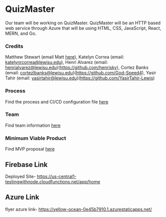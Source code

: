 # QuizMaster

Our team will be working on QuizMaster. QuizMaster will be an HTTP based web service through Azure that will be using HTML, CSS, JavaScript, React, MERN, and Go. 

### Credits
Matthew Stewart (email Matt [here](mailto:matthewjstewart@lewisu.edu)),
Katelyn Correa (email: katelynrcorrea@lewisu.edu),
Henri Alvarez (email: henrialvarez@lewisu.edu)(https://github.com/henrisky),
Cortez Banks (email: cortezlbanks@lewisu.edu)(https://github.com/God-Speed4),
Yasir Tahir (email: yasirtahir@lewisu.edu)(https://github.com/YasirTahir-Lewis)


### Process
Find the process and CI/CD configuration file [here](PROCESS.md)

### Team
Find team information [here](TEAM.md)

### Minimum Viable Product
Find MVP proposal [here](MVP.md)

## Firebase Link
Deployed Site- https://us-central1-testingwithnode.cloudfunctions.net/app/home
## Azure Link
flyer azure link- https://yellow-ocean-0e45b7910.1.azurestaticapps.net/
